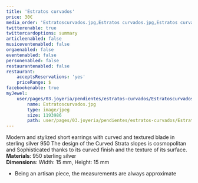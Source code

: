 ```yaml
---
title: 'Estratos curvados'
price: 30€
media_order: 'Estratoscurvados.jpg,Estratos curvados.jpg,Estratos curvados4.jpg'
twitterenable: true
twittercardoptions: summary
articleenabled: false
musiceventenabled: false
orgaenabled: false
eventenabled: false
personenabled: false
restaurantenabled: false
restaurant:
    acceptsReservations: 'yes'
    priceRange: $
facebookenable: true
myJewel:
    user/pages/03.joyeria/pendientes/estratos-curvados/Estratoscurvados.jpg:
        name: Estratoscurvados.jpg
        type: image/jpeg
        size: 1193986
        path: user/pages/03.joyeria/pendientes/estratos-curvados/Estratoscurvados.jpg
---
```


Modern and stylized short earrings with curved and textured blade in sterling silver 950
The design of the Curved Strata slopes is cosmopolitan and Sophisticated thanks to its curved finish and the texture of its surface.</br>
**Materials**: 950 sterling silver </br>
**Dimensions**: Width: 15 mm, Height: 15 mm </br>
* Being an artisan piece, the measurements are always approximate